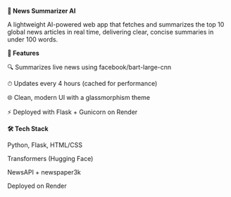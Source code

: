 **📰 News Summarizer AI**

A lightweight AI-powered web app that fetches and summarizes the top 10 global news articles in real time, delivering clear, concise summaries in under 100 words.




**🚀 Features**

🔍 Summarizes live news using facebook/bart-large-cnn

⏱ Updates every 4 hours (cached for performance)

🌐 Clean, modern UI with a glassmorphism theme

⚡️ Deployed with Flask + Gunicorn on Render





**🛠 Tech Stack**

Python, Flask, HTML/CSS

Transformers (Hugging Face)

NewsAPI + newspaper3k

Deployed on Render

